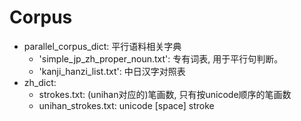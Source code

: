 # Corpus

- parallel\_corpus_dict: 平行语料相关字典
    + 'simple_jp_zh_proper_noun.txt': 专有词表, 用于平行句判断。
    + 'kanji_hanzi_list.txt': 中日汉字对照表
- zh\_dict:
    + strokes.txt: (unihan对应的)笔画数, 只有按unicode顺序的笔画数
    + unihan\_strokes.txt: unicode [space] stroke
